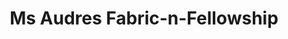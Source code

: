 ---
title: "Ms Audres Fabric-n-Fellowship"
url: /narrows/ms-audres-fabric-n-fellowship/
shop: fabric
---